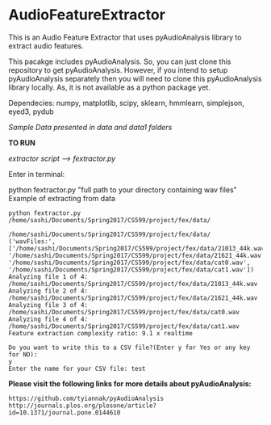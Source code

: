 # AudioFeatureExtractor
  This is an Audio Feature Extractor that uses pyAudioAnalysis library to extract audio features.
  
  This pacakge includes pyAudioAnalysis. So, you can just clone this repository to get pyAudioAnalysis.
  However, if you intend to setup pyAudioAnalysis separately then you will need to clone this pyAudioAnalysis library locally.    As, it is not available as a python package yet.

Dependecies: numpy, matplotlib, scipy, sklearn, hmmlearn, simplejson, eyed3, pydub

*Sample Data presented in data and data1 folders*

**TO RUN**

  *extractor script --> fextractor.py*
  
  Enter in terminal: 
 
  python fextractor.py "full path to your directory containing wav files"
  Example of extracting from data 
  ```
  python fextractor.py /home/sashi/Documents/Spring2017/CS599/project/fex/data/
 
/home/sashi/Documents/Spring2017/CS599/project/fex/data/
('wavFiles:', ['/home/sashi/Documents/Spring2017/CS599/project/fex/data/21013_44k.wav', '/home/sashi/Documents/Spring2017/CS599/project/fex/data/21621_44k.wav', '/home/sashi/Documents/Spring2017/CS599/project/fex/data/cat0.wav',  '/home/sashi/Documents/Spring2017/CS599/project/fex/data/cat1.wav'])
Analyzing file 1 of 4: /home/sashi/Documents/Spring2017/CS599/project/fex/data/21013_44k.wav
Analyzing file 2 of 4: /home/sashi/Documents/Spring2017/CS599/project/fex/data/21621_44k.wav
Analyzing file 3 of 4: /home/sashi/Documents/Spring2017/CS599/project/fex/data/cat0.wav
Analyzing file 4 of 4: /home/sashi/Documents/Spring2017/CS599/project/fex/data/cat1.wav
Feature extraction complexity ratio: 9.1 x realtime

Do you want to write this to a CSV file?(Enter y for Yes or any key for NO):
y
Enter the name for your CSV file: test
```
  
**Please visit the following links for more details about pyAudioAnalysis:**

	https://github.com/tyiannak/pyAudioAnalysis
	http://journals.plos.org/plosone/article?id=10.1371/journal.pone.0144610

